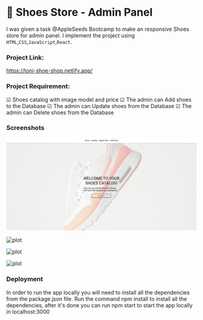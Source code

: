 # 👟 Shoes Store - Admin Panel

I was given a task @AppleSeeds Bootcamp to make an responsive Shoes store for admin panel.
I implement the project using `HTML`,`CSS`,`JavaScript`,`React`.

### Project Link:

https://toni-shoe-shop.netlify.app/

### Project Requirement:

☑ Shoes catalog with image model and price
☑ The admin can Add shoes to the Database
☑ The admin can Update shoes from the Database
☑ The admin can Delete shoes from the Database

### Screenshots

![Alt text](/src/assets/%E2%80%8F%E2%80%8FhomeSH.PNG)

![plot](/src/assets/%E2%80%8F%E2%80%8FcatalogSH.PNG.PNG)

![plot](/src/assets/%E2%80%8F%E2%80%8FupdateSH.PNG.PNG)

![plot](/src/assets/%E2%80%8F%E2%80%8FupSH.PNG.PNG)

### Deployment

In order to run the app locally you will need to install all the dependencies from the package.json file.
Run the command npm install to install all the dependencies, after it's done you can run npm start to start the app locally in localhost:3000
